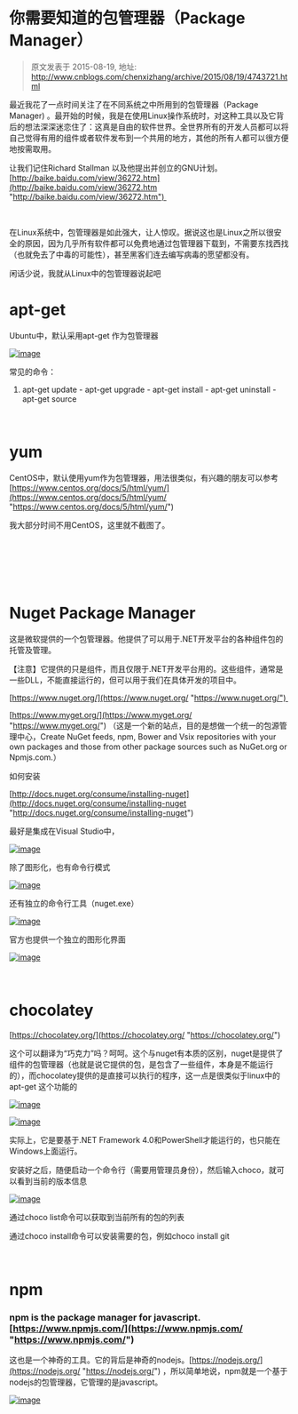 # 你需要知道的包管理器（Package Manager） 
> 原文发表于 2015-08-19, 地址: http://www.cnblogs.com/chenxizhang/archive/2015/08/19/4743721.html 


最近我花了一点时间关注了在不同系统之中所用到的包管理器（Package Manager) 。最开始的时候，我是在使用Linux操作系统时，对这种工具以及它背后的想法深深迷恋住了：这真是自由的软件世界。全世界所有的开发人员都可以将自己觉得有用的组件或者软件发布到一个共用的地方，其他的所有人都可以很方便地按需取用。

 让我们记住Richard Stallman 以及他提出并创立的GNU计划。[http://baike.baidu.com/view/36272.htm](http://baike.baidu.com/view/36272.htm "http://baike.baidu.com/view/36272.htm") 

  

 在Linux系统中，包管理器是如此强大，让人惊叹。据说这也是Linux之所以很安全的原因，因为几乎所有软件都可以免费地通过包管理器下载到，不需要东找西找（也就免去了中毒的可能性），甚至黑客们连去编写病毒的愿望都没有。

 闲话少说，我就从Linux中的包管理器说起吧

 apt-get
=======

 Ubuntu中，默认采用apt-get 作为包管理器

 [![image](http://images0.cnblogs.com/blog/9072/201508/192243130661633.png "image")](http://images0.cnblogs.com/blog/9072/201508/192243103949916.png)

 常见的命令：

 1. apt-get update - apt-get upgrade - apt-get install - apt-get uninstall - apt-get source

  

 yum
===

 CentOS中，默认使用yum作为包管理器，用法很类似，有兴趣的朋友可以参考 [https://www.centos.org/docs/5/html/yum/](https://www.centos.org/docs/5/html/yum/ "https://www.centos.org/docs/5/html/yum/")

 我大部分时间不用CentOS，这里就不截图了。

  

  

  

 Nuget Package Manager
=====================

 这是微软提供的一个包管理器。他提供了可以用于.NET开发平台的各种组件包的托管及管理。

 【注意】它提供的只是组件，而且仅限于.NET开发平台用的。这些组件，通常是一些DLL，不能直接运行的，但可以用于我们在具体开发的项目中。

 [https://www.nuget.org/](https://www.nuget.org/ "https://www.nuget.org/") 

 [https://www.myget.org/](https://www.myget.org/ "https://www.myget.org/") （这是一个新的站点，目的是想做一个统一的包源管理中心，Create NuGet feeds, npm, Bower and Vsix repositories with your own packages and those from other package sources such as NuGet.org or Npmjs.com.）

 如何安装

 [http://docs.nuget.org/consume/installing-nuget](http://docs.nuget.org/consume/installing-nuget "http://docs.nuget.org/consume/installing-nuget")

 最好是集成在Visual Studio中，

 [![image](http://images0.cnblogs.com/blog/9072/201508/192243224888010.png "image")](http://images0.cnblogs.com/blog/9072/201508/192243185506106.png)

 除了图形化，也有命令行模式

 [![image](http://images0.cnblogs.com/blog/9072/201508/192243257854084.png "image")](http://images0.cnblogs.com/blog/9072/201508/192243247065654.png)

 还有独立的命令行工具（nuget.exe）

 [![image](http://images0.cnblogs.com/blog/9072/201508/192243290819157.png "image")](http://images0.cnblogs.com/blog/9072/201508/192243276754928.png)

 官方也提供一个独立的图形化界面

 [![image](http://images0.cnblogs.com/blog/9072/201508/192243335819932.png "image")](http://images0.cnblogs.com/blog/9072/201508/192243316919088.png)

  

 chocolatey
==========

 [https://chocolatey.org/](https://chocolatey.org/ "https://chocolatey.org/")

 这个可以翻译为“巧克力”吗？呵呵。这个与nuget有本质的区别，nuget是提供了组件的包管理器（也就是说它提供的包，是包含了一些组件，本身是不能运行的），而chocolatey提供的是直接可以执行的程序，这一点是很类似于linux中的 apt-get 这个功能的

 [![image](http://images0.cnblogs.com/blog/9072/201508/192243430198783.png "image")](http://images0.cnblogs.com/blog/9072/201508/192243413004524.png)

 [![image](http://images0.cnblogs.com/blog/9072/201508/192243504561588.png "image")](http://images0.cnblogs.com/blog/9072/201508/192243489103316.png)

 实际上，它是要基于.NET Framework 4.0和PowerShell才能运行的，也只能在Windows上面运行。

 安装好之后，随便启动一个命令行（需要用管理员身份），然后输入choco，就可以看到当前的版本信息

 [![image](http://images0.cnblogs.com/blog/9072/201508/192243524562932.png "image")](http://images0.cnblogs.com/blog/9072/201508/192243515975504.png)

 通过choco list命令可以获取到当前所有的包的列表

 通过choco install命令可以安装需要的包，例如choco install git

  

 npm
===

 ### npm is the package manager for javascript. [https://www.npmjs.com/](https://www.npmjs.com/ "https://www.npmjs.com/")

 这也是一个神奇的工具。它的背后是神奇的nodejs。[https://nodejs.org/](https://nodejs.org/ "https://nodejs.org/") ，所以简单地说，npm就是一个基于nodejs的包管理器，它管理的是javascript。

 [![image](http://images0.cnblogs.com/blog/9072/201508/192243562062078.png "image")](http://images0.cnblogs.com/blog/9072/201508/192243547532834.png)

